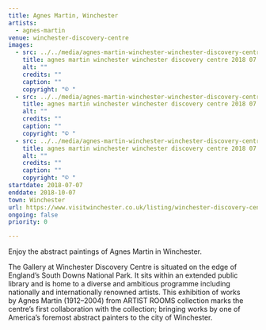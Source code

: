 ```yaml
---
title: Agnes Martin, Winchester
artists:
  - agnes-martin
venue: winchester-discovery-centre
images:
  - src: ../../media/agnes-martin-winchester-winchester-discovery-centre-2018-07-07-0.webp
    title: agnes martin winchester winchester discovery centre 2018 07 07 0
    alt: ""
    credits: ""
    caption: ""
    copyright: "© "
  - src: ../../media/agnes-martin-winchester-winchester-discovery-centre-2018-07-07-1.webp
    title: agnes martin winchester winchester discovery centre 2018 07 07 1
    alt: ""
    credits: ""
    caption: ""
    copyright: "© "
  - src: ../../media/agnes-martin-winchester-winchester-discovery-centre-2018-07-07-2.webp
    title: agnes martin winchester winchester discovery centre 2018 07 07 2
    alt: ""
    credits: ""
    caption: ""
    copyright: "© "
startdate: 2018-07-07
enddate: 2018-10-07
town: Winchester
url: https://www.visitwinchester.co.uk/listing/winchester-discovery-centre/
ongoing: false
priority: 0

---
```


Enjoy the abstract paintings of Agnes Martin in Winchester.

The Gallery at Winchester Discovery Centre is situated on the edge of England’s South Downs National Park. It sits within an extended public library and is home to a diverse and ambitious programme including nationally and internationally renowned artists. This exhibition of works by Agnes Martin (1912–2004) from ARTIST ROOMS collection marks the centre’s first collaboration with the collection; bringing works by one of America’s foremost abstract painters to the city of Winchester.
